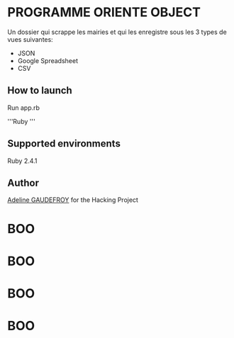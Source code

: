 # PROGRAMME ORIENTE OBJECT

Un dossier qui scrappe les mairies et qui les enregistre sous les 3 types de vues suivantes:

* JSON
* Google Spreadsheet
* CSV

## How to launch
Run app.rb

'''Ruby
'''

## <a name="environments">Supported environments</a>
Ruby 2.4.1 

## Author
[Adeline GAUDEFROY](http://gimite.net/en/index) for the Hacking Project
# BOO
# BOO
# BOO
# BOO
